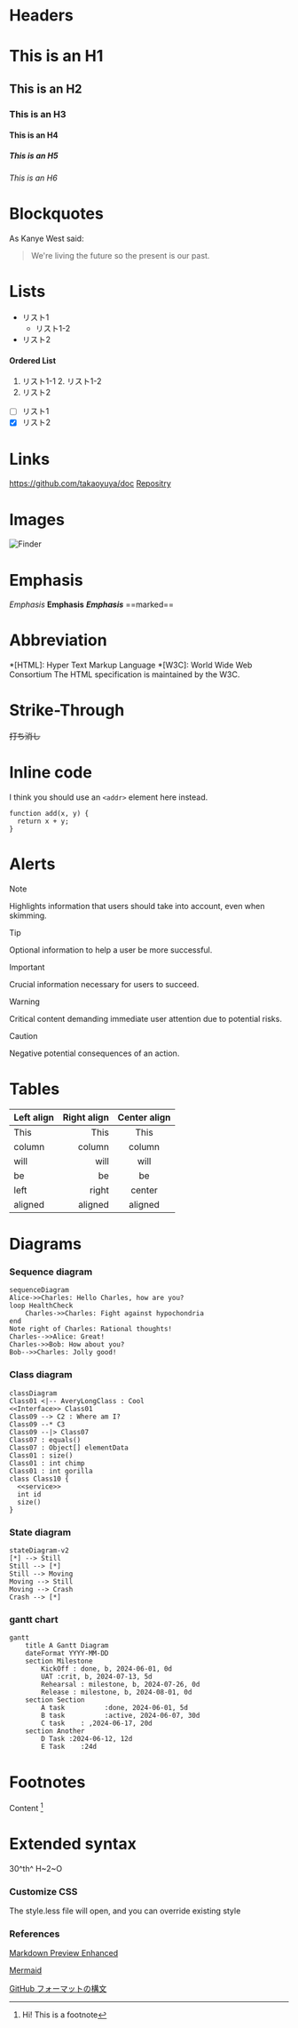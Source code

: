 <!-- Headers -->
# Headers
# This is an H1
## This is an H2
### This is an H3
#### This is an H4
##### This is an H5
###### This is an H6 

<!-- Blockquotes -->
# Blockquotes
As Kanye West said:

> We're living the future so
> the present is our past.

<!-- Lists -->
# Lists
* リスト1
    * リスト1-2  
* リスト2  

<!-- Decimal -->
#### Ordered List
1. リスト1-1
    2. リスト1-2
2. リスト2  

<!-- Checkbox -->
- [ ] リスト1
- [x] リスト2

<!-- Links -->
# Links
<https://github.com/takaoyuya/doc>
[Repositry](https://github.com/takaoyuya/doc)

<!-- Links -->
# Images
![Finder](/images/preview-scroll-sync.gif)

<!-- Emphasis -->
# Emphasis
*Emphasis*
**Emphasis**
***Emphasis***
==marked==

# Abbreviation
*[HTML]: Hyper Text Markup Language
*[W3C]: World Wide Web Consortium
The HTML specification
is maintained by the W3C.

<!-- strike-through -->
# Strike-Through
~~打ち消し~~

<!-- code -->
# Inline code
I think you should use an
`<addr>` element here instead.

<!-- code -->
```
function add(x, y) {
  return x + y;
}
```

# Alerts
> [!NOTE]
 Highlights information that users should take into account, even when skimming.

> [!TIP]
> Optional information to help a user be more successful.

> [!IMPORTANT]
> Crucial information necessary for users to succeed.

> [!WARNING]
> Critical content demanding immediate user attention due to potential risks.

> [!CAUTION]
> Negative potential consequences of an action.

<!-- Tables -->
# Tables
| Left align | Right align | Center align |
| :--------- | ----------: | :----------: |
| This       |        This |     This     |
| column     |      column |    column    |
| will       |        will |     will     |
| be         |          be |      be      |
| left       |       right |    center    |
| aligned    |     aligned |   aligned    |

<!-- Diagrams -->
# Diagrams
### Sequence diagram

```mermaid {code_block=true}
sequenceDiagram
Alice->>Charles: Hello Charles, how are you?
loop HealthCheck
    Charles->>Charles: Fight against hypochondria
end
Note right of Charles: Rational thoughts!
Charles-->>Alice: Great!
Charles->>Bob: How about you?
Bob-->>Charles: Jolly good!
```

### Class diagram
```mermaid {code_block=true}
classDiagram
Class01 <|-- AveryLongClass : Cool
<<Interface>> Class01
Class09 --> C2 : Where am I?
Class09 --* C3
Class09 --|> Class07
Class07 : equals()
Class07 : Object[] elementData
Class01 : size()
Class01 : int chimp
Class01 : int gorilla
class Class10 {
  <<service>>
  int id
  size()
}
```

### State diagram
```mermaid {code_block=true}
stateDiagram-v2
[*] --> Still
Still --> [*]
Still --> Moving
Moving --> Still
Moving --> Crash
Crash --> [*]
```

### gantt chart
```mermaid {code_block=true}
gantt
    title A Gantt Diagram
    dateFormat YYYY-MM-DD
    section Milestone
        KickOff : done, b, 2024-06-01, 0d
        UAT :crit, b, 2024-07-13, 5d
        Rehearsal : milestone, b, 2024-07-26, 0d
        Release : milestone, b, 2024-08-01, 0d
    section Section
        A task          :done, 2024-06-01, 5d
        B task          :active, 2024-06-07, 30d
        C task    : ,2024-06-17, 20d
    section Another
        D Task :2024-06-12, 12d
        E Task    :24d
```

# Footnotes
Content [^1]
[^1]: Hi! This is a footnote

<!-- Extended syntax -->
# Extended syntax
30^th^
H~2~O

### Customize CSS
The style.less file will open, and you can override existing style

### References
[Markdown Preview Enhanced](https://shd101wyy.github.io/markdown-preview-enhanced/#/code-chunk)

[Mermaid](https://github.com/mermaid-js/mermaid)

[GitHub フォーマットの構文](https://docs.github.com/ja/get-started/writing-on-github/getting-started-with-writing-and-formatting-on-github/basic-writing-and-formatting-syntax)
